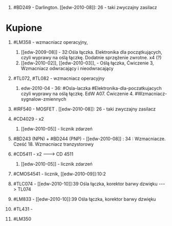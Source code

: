 1. #BD249 - Darlington. [[edw-2010-08]]: 26 - taki zwyczajny zasilacz


# Kupione
1. #LM358 - wzmacniacz operacyjny,
	1. [[edw-2009-08]] - 32:Ośla łączka. Elektronika dla początkujących, czyli wyprawy na oślą łączkę. Dodatnie sprzężenie zwrotne. x4 (?)
	2. [[edw-2010-02]], [[edw-2010-03]], - Oślą łączka, Ćwiczenie 3, Wzmacniacz odwracający i nieodwracający
2. #TL072, #TL082 - wzmacniacz operacyjny
	1. edw-2010-04 - 36: #Osla-laczka #Elektronika-dla-poczatkujacych  czyli wyprawy na oślą łączkę. EdW A07. Ćwiczenie 4. #Wzmacniacz-sygnalow-zmiennych
3. #IRF540 - MOSFET . [[edw-2010-08]]: 26 - taki zwyczajny zasilacz
   
   
	   
3.  #CD4029 - x2
	1. [[edw-2010-05]] - licznik zdarzeń
4. #BD243 (NPN)  + #BD244 (PNP) - [[edw-2010-08]] : 34 : Wzmacniacze. Cześć 18. Wzmacniacz tranzystorowy
5. #CD5411 - x2 ---> CD 4511
	1.  [[edw-2010-05]] - licznik zdarzeń
6. #CMOS4541 - licznik, [[edw-2010-09]]:10:2
7. #TLC074 - [[edw-2010-10]]:39 Ośla łączka, korektor barwy dzwięku ---> TL074
8.  #LM833 -  [[edw-2010-10]]:39 Ośla łączka, korektor barwy dzwięku 
9. #TL431 - 
10. #LM350